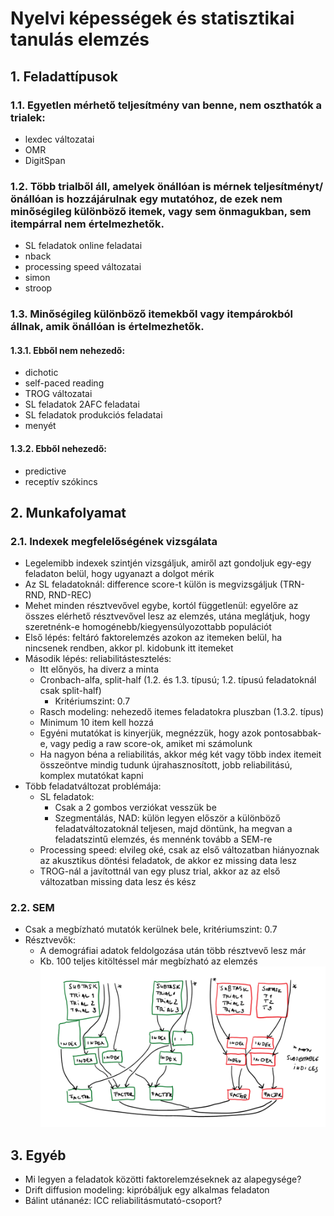 # Nyelvi képességek és statisztikai tanulás elemzés
## 1. Feladattípusok
### 1.1.	Egyetlen mérhető teljesítmény van benne, nem oszthatók a trialek:
*	lexdec változatai
*	OMR
*	DigitSpan
### 1.2.	Több trialből áll, amelyek önállóan is mérnek teljesítményt/önállóan is hozzájárulnak egy mutatóhoz, de ezek nem minőségileg különböző itemek, vagy sem önmagukban, sem itempárral nem értelmezhetők.
*	SL feladatok online feladatai
*	nback
*	processing speed változatai
*	simon
*	stroop
### 1.3.	Minőségileg különböző itemekből vagy itempárokból állnak, amik önállóan is értelmezhetők.
#### 1.3.1. Ebből nem nehezedő:
*	dichotic
*	self-paced reading
*	TROG változatai
*	SL feladatok 2AFC feladatai
*	SL feladatok produkciós feladatai
*	menyét
#### 1.3.2. Ebből nehezedő:
*	predictive
*	receptív szókincs
## 2. Munkafolyamat
### 2.1. Indexek megfelelőségének vizsgálata
*	Legelemibb indexek szintjén vizsgáljuk, amiről azt gondoljuk egy-egy feladaton belül, hogy ugyanazt a dolgot mérik
  *	Az SL feladatoknál: difference score-t külön is megvizsgáljuk (TRN-RND, RND-REC) 
*	Mehet minden résztvevővel egybe, kortól függetlenül: egyelőre az összes elérhető résztvevővel lesz az elemzés, utána meglátjuk, hogy szeretnénk-e homogénebb/kiegyensúlyozottabb populációt
*	Első lépés: feltáró faktorelemzés azokon az itemeken belül, ha nincsenek rendben, akkor pl. kidobunk itt itemeket
*	Második lépés: reliabilitástesztelés:
    * Itt előnyös, ha diverz a minta
    * Cronbach-alfa, split-half (1.2. és 1.3. típusú; 1.2. típusú feladatoknál csak split-half)
      *	Kritériumszint: 0.7
    *	Rasch modeling: nehezedő itemes feladatokra pluszban (1.3.2. típus)
      * Minimum 10 item kell hozzá
      * Egyéni mutatókat is kinyerjük, megnézzük, hogy azok pontosabbak-e, vagy pedig a raw score-ok, amiket mi számolunk
    * Ha nagyon béna a reliabilitás, akkor még két vagy több index itemeit összeöntve mindig tudunk újrahasznosított, jobb reliabilitású, komplex mutatókat kapni
*	Több feladatváltozat problémája:
    * SL feladatok:
      * Csak a 2 gombos verziókat vesszük be
      * Szegmentálás, NAD: külön legyen először a különböző feladatváltozatoknál teljesen, majd döntünk, ha megvan a feladatszintű elemzés, és mennénk tovább a SEM-re
    * Processing speed: elvileg oké, csak az első változatban hiányoznak az akusztikus döntési feladatok, de akkor ez missing data lesz
    * TROG-nál a javítottnál van egy plusz trial, akkor az az első változatban missing data lesz és kész
### 2.2. SEM
*	Csak a megbízható mutatók kerülnek bele, kritériumszint: 0.7
*	Résztvevők:
    * A demográfiai adatok feldolgozása után több résztvevő lesz már
    * Kb. 100 teljes kitöltéssel már megbízható az elemzés
![analysis_workflow](/basic_data/analysis_workflow.png)
## 3. Egyéb
*	Mi legyen a feladatok közötti faktorelemzéseknek az alapegysége?
*	Drift diffusion modeling: kipróbáljuk egy alkalmas feladaton
*	Bálint utánanéz: ICC reliabilitásmutató-csoport?
